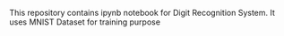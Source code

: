 This repository contains ipynb notebook for Digit Recognition System. 
It uses MNIST Dataset for training purpose
